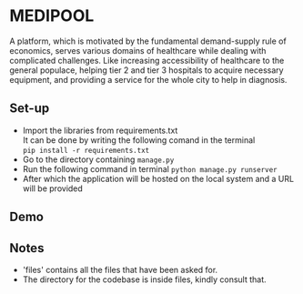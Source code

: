

# MEDIPOOL

A platform, which is motivated by the fundamental demand-supply rule of economics, serves various domains of healthcare while dealing with complicated challenges. Like increasing accessibility of healthcare to the general populace, helping tier 2 and tier 3 hospitals to acquire necessary equipment, and providing a service for the whole city to help in diagnosis.

## Set-up
* Import the libraries from requirements.txt <br />
It can be done by writing the following comand in the terminal <br />
```pip install -r requirements.txt```
* Go to the directory containing ```manage.py```
* Run the following command in terminal
```python manage.py runserver``` 
* After which the application will be hosted on the local system and a URL will be provided 

## Demo


## Notes
* 'files' contains all the files that have been asked for.
* The directory for the codebase is inside files, kindly consult that.
